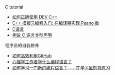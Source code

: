
C tutorial
* [如何正确使用 DEV C++](?md=C/how-to-use-devcpp-in-right-way.md)
* [C++ 模板元编程入门: 在编译期实现 Peano 数](?md=C/Implement-Compile-Time-Peano-Numbers.md)
* [C语言](?md=C/t0.md)
* [例说 C 语言类型声明](?md=C/Demystifying-the-Type-Declarations-in-C.md)

程序员的自我修养
* [如何高效利用GitHub](?md=culture/How-to-use-GitHub-efficiently.md)
* [心理学工作者学什么编程语言？](?md=culture/psychologist-and-program.md)
* [如何学习一门新的编程语言？——在学习区刻意练习](?md=culture/study-program-psychology.md)
